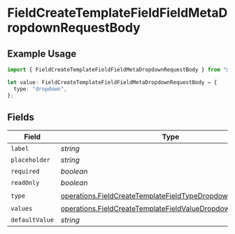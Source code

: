 # FieldCreateTemplateFieldFieldMetaDropdownRequestBody

## Example Usage

```typescript
import { FieldCreateTemplateFieldFieldMetaDropdownRequestBody } from "@documenso/sdk-typescript/models/operations";

let value: FieldCreateTemplateFieldFieldMetaDropdownRequestBody = {
  type: "dropdown",
};
```

## Fields

| Field                                                                                                                                      | Type                                                                                                                                       | Required                                                                                                                                   | Description                                                                                                                                |
| ------------------------------------------------------------------------------------------------------------------------------------------ | ------------------------------------------------------------------------------------------------------------------------------------------ | ------------------------------------------------------------------------------------------------------------------------------------------ | ------------------------------------------------------------------------------------------------------------------------------------------ |
| `label`                                                                                                                                    | *string*                                                                                                                                   | :heavy_minus_sign:                                                                                                                         | N/A                                                                                                                                        |
| `placeholder`                                                                                                                              | *string*                                                                                                                                   | :heavy_minus_sign:                                                                                                                         | N/A                                                                                                                                        |
| `required`                                                                                                                                 | *boolean*                                                                                                                                  | :heavy_minus_sign:                                                                                                                         | N/A                                                                                                                                        |
| `readOnly`                                                                                                                                 | *boolean*                                                                                                                                  | :heavy_minus_sign:                                                                                                                         | N/A                                                                                                                                        |
| `type`                                                                                                                                     | [operations.FieldCreateTemplateFieldTypeDropdownRequestBody2](../../models/operations/fieldcreatetemplatefieldtypedropdownrequestbody2.md) | :heavy_check_mark:                                                                                                                         | N/A                                                                                                                                        |
| `values`                                                                                                                                   | [operations.FieldCreateTemplateFieldValueDropdown](../../models/operations/fieldcreatetemplatefieldvaluedropdown.md)[]                     | :heavy_minus_sign:                                                                                                                         | N/A                                                                                                                                        |
| `defaultValue`                                                                                                                             | *string*                                                                                                                                   | :heavy_minus_sign:                                                                                                                         | N/A                                                                                                                                        |